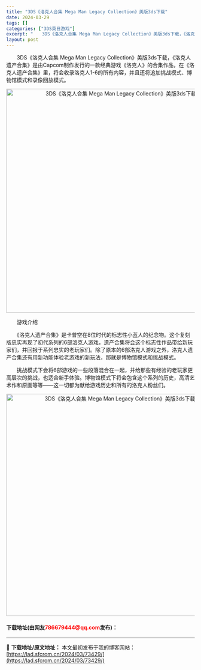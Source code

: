 ```yaml
---
title: "3DS《洛克人合集 Mega Man Legacy Collection》美版3ds下载"
date: 2024-03-29
tags: []
categories: ["3DS英日游戏"]
excerpt: "　　3DS《洛克人合集 Mega Man Legacy Collection》美版3ds下载，《洛克人遗产合集》是由Capcom制作发行的一款经典游戏《洛克人》的合集作品，在《洛克人遗产合集》里，将会收录洛克人1-6的所有内容，并且还将追加挑战模式、博物馆模式和录像回放模式。 　　游戏介绍 　　《洛&hellip;"
layout: post
---
```


 <p>　　3DS《洛克人合集 Mega Man Legacy Collection》美版3ds下载，《洛克人遗产合集》是由Capcom制作发行的一款经典游戏《洛克人》的合集作品，在《洛克人遗产合集》里，将会收录洛克人1-6的所有内容，并且还将追加挑战模式、博物馆模式和录像回放模式。</p> <p align="center"><img align="" border="0" src="https://lad.sfcrom.cn/wp-content/uploads/2024/03/20240329_66062fcb1fce4.png" width="597" alt="3DS《洛克人合集 Mega Man Legacy Collection》美版3ds下载" /></p> <p>　　游戏介绍</p> <p>　　《洛克人遗产合集》是卡普空在8位时代的标志性小蓝人的纪念物。这个复刻版忠实再现了初代系列的6部洛克人游戏，遗产合集将会这个标志性作品带给新玩家们，并回报于系列忠实的老玩家们。除了原本的6部洛克人游戏之外，洛克人遗产合集还有用新功能体验老游戏的新玩法，那就是博物馆模式和挑战模式。</p> <p>　　挑战模式下会将6部游戏的一些段落混合在一起，并给那些有经验的老玩家更高层次的挑战，也适合新手体验。博物馆模式下将会包含这个系列的历史，高清艺术作和原画等等&mdash;&mdash;这一切都为献给游戏历史和所有的洛克人粉丝们。</p> <p align="center"><img align="" border="0" src="https://lad.sfcrom.cn/wp-content/uploads/2024/03/20240329_66062fcbcf005.png" width="592" alt="3DS《洛克人合集 Mega Man Legacy Collection》美版3ds下载" /></p> <p><h4>下载地址(由网友<font color="red">786679444@qq.com</font>发布)：</h4></p> 

---
📖 **下载地址/原文地址：** 本文最初发布于我的博客网站：[https://lad.sfcrom.cn/2024/03/73429/](https://lad.sfcrom.cn/2024/03/73429/)

